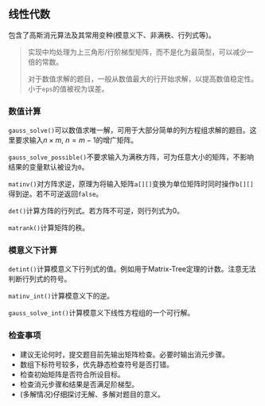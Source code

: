 ## 线性代数

包含了高斯消元算法及其常用变种(模意义下、非满秩、行列式等)。

> 实现中均处理为上三角形/行阶梯型矩阵，而不是化为最简型，可以减少一倍的常数。
>
> 对于数值求解的题目，一般从数值最大的行开始求解，以提高数值稳定性。小于`eps`的值被视为误差。

### 数值计算

`gauss_solve()`可以数值求唯一解，可用于大部分简单的列方程组求解的题目。这里要求输入$n\times m,\ n=m-1$的增广矩阵。

`gauss_solve_possible()`不要求输入为满秩方阵，可为任意大小的矩阵，不影响结果的变量默认被设为`0`。

`matinv()`对方阵求逆，原理为将输入矩阵`a[][]`变换为单位矩阵时同时操作`b[][]`得到逆。若不可逆返回`false`。

`det()`计算方阵的行列式。若方阵不可逆，则行列式为0。

`matrank()`计算矩阵的秩。

### 模意义下计算

`detint()`计算模意义下行列式的值。例如用于Matrix-Tree定理的计数。注意无法判断行列式的符号。

`matinv_int()`计算模意义下的逆。

`gauss_solve_int()`计算模意义下线性方程组的一个可行解。

### 检查事项

* 建议无论何时，提交题目前先输出矩阵检查。必要时输出消元步骤。
* 数组下标符号较多，优先静态检查符号是否打错。
* 检查初始矩阵是否符合所设目标。
* 检查消元步骤和结果是否满足阶梯型。
* (多解情况)仔细探讨无解、多解对题目的意义。